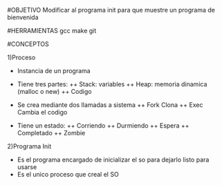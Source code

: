#OBJETIVO
Modificar al programa init para que muestre un programa de bienvenida

#HERRAMIENTAS
gcc
make
git

#CONCEPTOS

1)Proceso

+ Instancia de un programa
+ Tiene tres partes:
++ Stack: variables
++ Heap: memoria dinamica (malloc o new)
++ Codigo

+ Se crea mediante dos llamadas a sistema
++ Fork Clona
++ Exec Cambia el codigo


+ Tiene un estado:
++ Corriendo
++ Durmiendo
++ Espera
++ Completado
++ Zombie

2)Programa Init

+ Es el programa encargado de inicializar el so para dejarlo listo para usarse
+ Es el unico proceso que creal el SO

